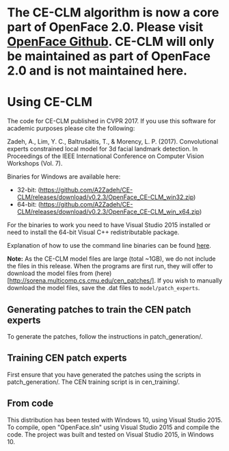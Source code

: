 # The CE-CLM algorithm is now a core part of OpenFace 2.0. Please visit [OpenFace Github](https://github.com/TadasBaltrusaitis/OpenFace/). CE-CLM will only be maintained as part of OpenFace 2.0 and is not maintained here. 

# Using CE-CLM
The code for CE-CLM published in CVPR 2017. If you use this software for academic purposes please cite the following:

Zadeh, A., Lim, Y. C., Baltrušaitis, T., & Morency, L. P. (2017). Convolutional experts constrained local model for 3d facial landmark detection. In Proceedings of the IEEE International Conference on Computer Vision Workshops (Vol. 7).


Binaries for Windows are available here:

- 32-bit: (https://github.com/A2Zadeh/CE-CLM/releases/download/v0.2.3/OpenFace_CE-CLM_win32.zip)
- 64-bit: (https://github.com/A2Zadeh/CE-CLM/releases/download/v0.2.3/OpenFace_CE-CLM_win_x64.zip)

For the binaries to work you need to have Visual Studio 2015 installed or need to install the 64-bit Visual C++ redistributable package.

Explanation of how to use the command line binaries can be found [here](https://github.com/TadasBaltrusaitis/OpenFace/wiki/Command-line-arguments).

**Note:** As the CE-CLM model files are large (total ~1GB), we do not include the files in this release. When the programs are first run, they will offer to download the model files from (here)[http://sorena.multicomp.cs.cmu.edu/cen_patches/]. If you wish to manually download the model files, save the .dat files to `model/patch_experts`.

## Generating patches to train the CEN patch experts

To generate the patches, follow the instructions in patch_generation/.

## Training CEN patch experts

First ensure that you have generated the patches using the scripts in patch_generation/.
The CEN training script is in cen_training/.

## From code

This distribution has been tested with Windows 10, using Visual Studio 2015. To compile, open "OpenFace.sln" using Visual Studio 2015 and compile the code. The project was built and tested on Visual Studio 2015, in Windows 10.
